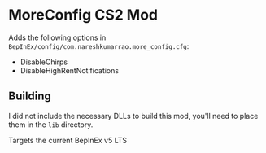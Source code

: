 # MoreConfig CS2 Mod
Adds the following options in `BepInEx/config/com.nareshkumarrao.more_config.cfg`:
- DisableChirps
- DisableHighRentNotifications

## Building
I did not include the necessary DLLs to build this mod, you'll need to place them in the `lib` directory.

Targets the current BepInEx v5 LTS
